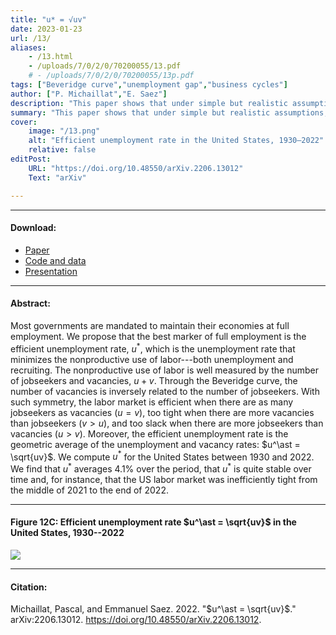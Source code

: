 ```yaml
---
title: "u* = √uv" 
date: 2023-01-23
url: /13/
aliases:
    - /13.html
    - /uploads/7/0/2/0/70200055/13.pdf
    # - /uploads/7/0/2/0/70200055/13p.pdf    
tags: ["Beveridge curve","unemployment gap","business cycles"]
author: ["P. Michaillat","E. Saez"]
description: "This paper shows that under simple but realistic assumptions the efficient unemployment rate is the geometric average of the unemployment and vacancy rates." 
summary: "This paper shows that under simple but realistic assumptions, the efficient unemployment rate u* is the geometric average of the unemployment and vacancy rates. In the United States, 1930–2022, u* is stable and averages 4.1%."
cover:
    image: "/13.png"
    alt: "Efficient unemployment rate in the United States, 1930–2022"
    relative: false
editPost:
    URL: "https://doi.org/10.48550/arXiv.2206.13012"
    Text: "arXiv"

---
```


---

#### Download:

- [Paper](/13.pdf)
- [Code and data](https://github.com/pmichaillat/squareroot-uv)
- [Presentation](/13p.pdf)

---

#### Abstract:

Most governments are mandated to maintain their economies at full employment. We propose that the best marker of full employment is the efficient unemployment rate, $u^\ast$, which is the unemployment rate that minimizes the nonproductive use of labor---both unemployment and recruiting. The nonproductive use of labor is well measured by the number of jobseekers and vacancies, $u + v$. Through the Beveridge curve, the number of vacancies is inversely related to the number of jobseekers. With such symmetry, the labor market is efficient when there are as many jobseekers as vacancies ($u = v$), too tight when there are more vacancies than jobseekers ($v > u$), and too slack when there are more jobseekers than vacancies ($u > v$). Moreover, the efficient unemployment rate is the geometric average of the unemployment and vacancy rates: $u^\ast = \sqrt{uv}$. We compute $u^\ast$ for the United States between 1930 and 2022. We find that $u^\ast$ averages 4.1\% over the period, that $u^\ast$ is quite stable over time and, for instance, that the US labor market was inefficiently tight from the middle of 2021 to the end of 2022.


---

#### Figure 12C:  Efficient unemployment rate $u^\ast = \sqrt{uv}$ in the United States, 1930--2022

![](/13.png)

---

#### Citation:

Michaillat, Pascal, and Emmanuel Saez. 2022. "$u^\ast = \sqrt{uv}$." arXiv:2206.13012. https://doi.org/10.48550/arXiv.2206.13012.

